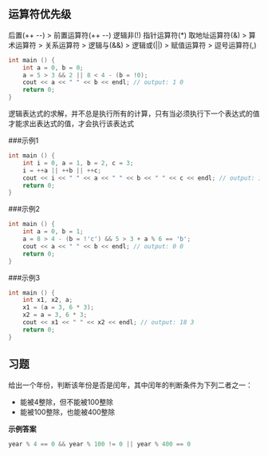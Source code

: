 ## 运算符优先级

后置(++ --) > 前置运算符(++ --) 逻辑非(!) 指针运算符(*) 取地址运算符(&) > 算术运算符 > 关系运算符 > 逻辑与(&&) > 逻辑或(||) > 赋值运算符 > 逗号运算符(,)

```c++
int main () {
    int a = 0, b = 0;
    a = 5 > 3 && 2 || 8 < 4 - (b = !0);
    cout << a << " " << b << endl; // output: 1 0
    return 0;
}
```

逻辑表达式的求解，并不总是执行所有的计算，只有当必须执行下一个表达式的值才能求出表达式的值，才会执行该表达式

###示例1

```c++
int main () {
    int i = 0, a = 1, b = 2, c = 3;
    i = ++a || ++b || ++c;
    cout << i << " " << a << " " << b << " " << c << endl; // output: 1 2 2 3
    return 0;
}
```

###示例2

```c++
int main () {
    int a = 0, b = 1;
    a = 8 > 4 - (b = !'c') && 5 > 3 + a % 6 == 'b';
    cout << a << " " << b << endl; // output: 0 0
    return 0;
}
```

###示例3

```c++
int main () {
    int x1, x2, a;
    x1 = (a = 3, 6 * 3);
    x2 = a = 3, 6 * 3;
    cout << x1 << " " << x2 << endl; // output: 18 3
    return 0;
}
```

## 习题

给出一个年份，判断该年份是否是闰年，其中闰年的判断条件为下列二者之一：

- 能被4整除，但不能被100整除
- 能被100整除，也能被400整除

**示例答案**

```c++
year % 4 == 0 && year % 100 != 0 || year % 400 == 0
```
